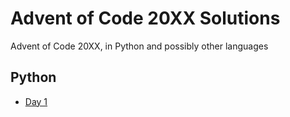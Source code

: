 # Advent of Code 20XX Solutions

Advent of Code 20XX, in Python and possibly other languages

## Python

- [Day 1](./python/day01/day1.py)
